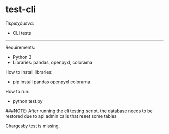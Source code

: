 # test-cli

Περιεχόμενα:

- CLI tests

---

Requirements:

* Python 3
* Libraries: pandas, openpyxl, colorama

How to Install libraries:

- pip install pandas openpyxl colorama

How to run:

- python test.py

###NOTE:
After running the cli testing script, the database needs to be restored due to api admin calls that reset some tables

Chargesby test is missing.